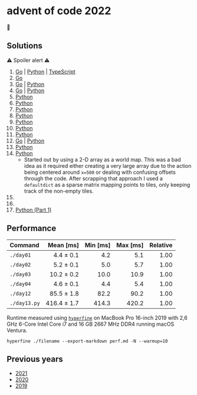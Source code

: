 # advent of code 2022

🎄

## Solutions

⚠️ Spoiler alert ⚠️

1. [Go](https://github.com/alex-schaaf/adventofcode2022/blob/main/day01/main.go) | [Python](https://github.com/alex-schaaf/adventofcode2022/blob/main/day01/main.py) | [TypeScript](https://github.com/alex-schaaf/adventofcode2022/blob/main/day01/main.ts)
2. [Go](https://github.com/alex-schaaf/adventofcode2022/blob/main/day02/main.go)
3. [Go](https://github.com/alex-schaaf/adventofcode2022/blob/main/day03/main.go) | [Python](https://github.com/alex-schaaf/adventofcode2022/blob/main/day03/main.py)
4. [Go](https://github.com/alex-schaaf/adventofcode2022/blob/main/day04/main.go) | [Python](https://github.com/alex-schaaf/adventofcode2022/blob/main/day04/main.py)
5. [Python](https://github.com/alex-schaaf/adventofcode2022/blob/main/day05/main.py)
6. [Python](https://github.com/alex-schaaf/adventofcode2022/blob/main/day06/main.py)
7. [Python](https://github.com/alex-schaaf/adventofcode2022/blob/main/day07/main.py)
8. [Python](https://github.com/alex-schaaf/adventofcode2022/blob/main/day08/main.py)
9. [Python](https://github.com/alex-schaaf/adventofcode2022/blob/main/day09/main.py)
10. [Python](https://github.com/alex-schaaf/adventofcode2022/blob/main/day10/main.py)
11. [Python](https://github.com/alex-schaaf/adventofcode2022/blob/main/day11/main.py)
12. [Go](https://github.com/alex-schaaf/adventofcode2022/blob/main/day12/main.go) | [Python](https://github.com/alex-schaaf/adventofcode2022/blob/main/day12/main.py)
13. [Python](https://github.com/alex-schaaf/adventofcode2022/blob/main/day13/main.py)
14. [Python](https://github.com/alex-schaaf/adventofcode2022/blob/main/day14/main.py)
    - Started out by using a 2-D array as a world map. This was a bad idea as it required either creating a very large array due to the action being centered around `x=500` or dealing with confusing offsets through the code. After scrapping that approach I used a `defaultdict` as a sparse matrix mapping points to tiles, only keeping track of the non-empty tiles.
15.
16.
17. [Python (Part 1)](https://github.com/alex-schaaf/adventofcode2022/blob/main/day17/main.py)

## Performance

| Command      |   Mean [ms] | Min [ms] | Max [ms] | Relative |
| :----------- | ----------: | -------: | -------: | -------: |
| `./day01`    |   4.4 ± 0.1 |      4.2 |      5.1 |     1.00 |
| `./day02`    |   5.2 ± 0.1 |      5.0 |      5.7 |     1.00 |
| `./day03`    |  10.2 ± 0.2 |     10.0 |     10.9 |     1.00 |
| `./day04`    |   4.6 ± 0.1 |      4.4 |      5.4 |     1.00 |
| `./day12`    |  85.5 ± 1.8 |     82.2 |     90.2 |     1.00 |
| `./day13.py` | 416.4 ± 1.7 |    414.3 |    420.2 |     1.00 |

Runtime measured using [`hyperfine`](https://github.com/sharkdp/hyperfine) on
MacBook Pro 16-inch 2019 with 2,6 GHz 6-Core Intel Core i7 and 16 GB 2667 MHz
DDR4 running macOS Ventura.

```
hyperfine ./filename --export-markdown perf.md -N --warmup=10
```

## Previous years

- [2021](https://github.com/alex-schaaf/adventofcode2021)
- [2020](https://github.com/alex-schaaf/adventofcode2020)
- [2019](https://github.com/alex-schaaf/adventofcode2019)
